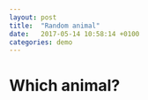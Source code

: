 ```yaml
---
layout: post
title:  "Random animal"
date:   2017-05-14 10:58:14 +0100
categories: demo
---
```


# Which animal?

<section id="animal-app"></section>

<script src="{{ '/js/app.js' | relative_url }}"></script>



